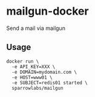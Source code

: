 mailgun-docker
==============

Send a mail via mailgun

## Usage

```
docker run \
  -e API_KEY=XXX \
  -e DOMAIN=mydomain.com \
  -e HOST=www01 \
  -e SUBJECT=redis01 started \
  sparrowlabs/mailgun
```
